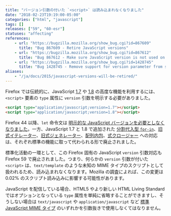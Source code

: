 ```yaml
---
title: "バージョン引数の付いた `<script>` は読み込まれなくなりました"
date: "2018-02-23T19:19:00-05:00"
categories: ["html", "javascript"]
tags: []
releases: ["59", "60-esr"]
statuses: "affecting"
references:
    - url: "https://bugzilla.mozilla.org/show_bug.cgi?id=867609"
      title: "Bug 867609 - Retire JavaScript versions"
    - url: "https://bugzilla.mozilla.org/show_bug.cgi?id=867612"
      title: "Bug 867612 - Make sure JavaScript version is not used on the web"
    - url: "https://bugzilla.mozilla.org/show_bug.cgi?id=1428745"
      title: "Bug 1428745 - Remove support for version parameter from script loader"
aliases:
    - "/ja/docs/2015/javascript-versions-will-be-retired/"
---
```

Firefox では伝統的に、JavaScript [1.7](https://developer.mozilla.org/docs/Web/JavaScript/New_in_JavaScript/1.7) や [1.8](https://developer.mozilla.org/docs/Web/JavaScript/New_in_JavaScript/1.8) の高度な機能を利用するには、`<script>` 要素の `type` 属性に `version` 引数を明示する必要がありました。

```html
<script type="application/javascript;version=1.7"></script>
<script type="application/javascript;version=1.8"></script>
```

Firefox 44 以降、`let` 命令文は [明示的な JavaScript バージョンを必要としなくなりました](https://www.fxsitecompat.dev/ja/docs/2015/let-statement-no-longer-requires-explicit-javascript-version/)。一方、JavaScript 1.7 と 1.8 で追加された [分割代入型 `for-in`](https://www.fxsitecompat.dev/ja/docs/2015/destructuring-for-in-loop-has-been-removed/)、[旧式イテレーター](https://www.fxsitecompat.dev/ja/docs/2017/legacy-iterator-protocol-has-been-removed/)、[旧式ジェネレーター](https://www.fxsitecompat.dev/ja/docs/2017/legacy-generator-support-has-been-removed/)、[配列内包](https://www.fxsitecompat.dev/ja/docs/2017/array-generator-comprehension-support-has-been-removed/)、[式クロージャー](https://www.fxsitecompat.dev/ja/docs/2017/expression-closure-support-has-been-removed/) への対応は、それぞれ標準の機能に取って代わられる形で廃止されました。

標準化活動の一環として、この Firefox 固有の JavaScript `version` 引数対応も Firefox 59 で廃止されました。つまり、何らかの `version` 引数が付いた `<script>` は、`text/template` のような未知の MIME タイプのスクリプトとして扱われるため、読み込まれなくなります。Mozilla の調査によれば、この変更は 0.02% のスクリプト読み込みに影響する可能性があります。

JavaScript を配信している場合、HTML5 やより新しい HTML Living Standard ではオプションとなっている `type` 属性を単純に省略することができますし、そうしない場合は `text/javascript` や `application/javascript` など [標準 JavaScript MIME タイプ](https://mimesniff.spec.whatwg.org/#javascript-mime-type) のいずれかを引数抜きで使用しなくてはなりません。
